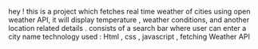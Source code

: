 hey ! this is a project which fetches real time weather of cities using open weather API, it will display temperature , weather conditions, and another location related details . consists of a search bar where user can enter a city name
technology used : Html , css , javascript , fetching Weather API
